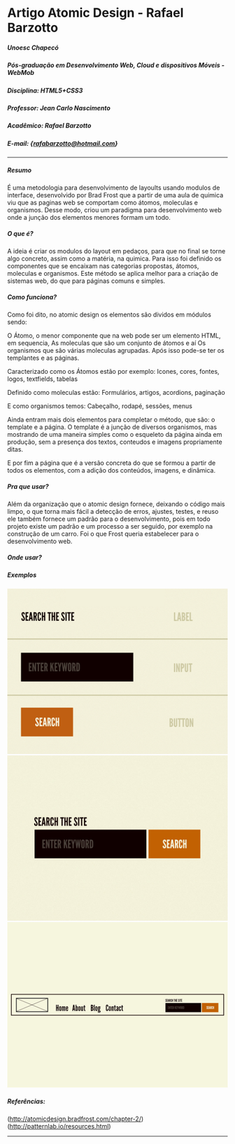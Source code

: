 # Artigo Atomic Design - Rafael Barzotto

##### Unoesc Chapecó
##### Pós-graduação em Desenvolvimento Web, Cloud e dispositivos Móveis - WebMob
##### Disciplina: HTML5+CSS3
##### Professor: Jean Carlo Nascimento
##### Acadêmico: Rafael Barzotto
##### E-mail: {rafabarzotto@hotmail.com}
----------------

##### Resumo

É uma metodologia para desenvolvimento de layoults usando modulos de interface, desenvolvido por Brad Frost que a partir de uma aula de quimica viu que as paginas web se comportam como átomos, moleculas e organismos. Desse modo, criou um paradigma para desenvolvimento web onde a junção dos elementos menores formam um todo.

##### O que é?

A ideia é criar os modulos do layout em pedaços, para que no final se torne algo concreto, assim como a matéria, na quimica. Para isso foi definido os componentes que se encaixam nas categorias propostas, átomos, moleculas e organismos.
Este método se aplica melhor para a criação de sistemas web, do que para páginas comuns e simples.

##### Como funciona?

Como foi dito, no atomic design os elementos são dividos em módulos sendo:

O Átomo, o menor componente que na web pode ser um elemento HTML, em sequencia,
As moleculas que são um conjunto de átomos e aí
Os organismos que são várias moleculas agrupadas.
Após isso pode-se ter os templantes e as páginas.

Caracterizado como os Átomos estão por exemplo:
Icones, cores, fontes, logos, textfields, tabelas

Definido como moleculas estão:
Formulários, artigos, acordions, paginação

E como organismos temos:
Cabeçalho, rodapé, sessões, menus

Ainda entram mais dois elementos para completar o método, que são: o template e a página.
O template é a junção de diversos organismos, mas mostrando de uma maneira simples como o esqueleto da página ainda em produção, sem a presença dos textos, conteudos e imagens propriamente ditas.

E por fim a página que é a versão concreta do que se formou a partir de todos os elementos, com a adição dos conteúdos, imagens, e dinâmica.


##### Pra que usar?

Além da organização que o atomic design fornece, deixando o código mais limpo, o que torna mais fácil a detecção de erros, ajustes, testes, e reuso ele também fornece um padrão para o desenvolvimento, pois em todo projeto existe um padrão e um processo a ser seguido, por exemplo na construção de um carro. Foi o que Frost queria estabelecer para o desenvolvimento web.

##### Onde usar?

##### Exemplos

<img src="img/atomo.png">
<img src="img/molecula.png">
<img src="img/organismo.png">

##### Referências:

(http://atomicdesign.bradfrost.com/chapter-2/)
(http://patternlab.io/resources.html)

----------------
